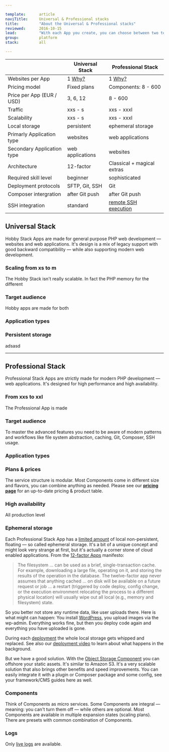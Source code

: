 ```yaml
---

template:      article
naviTitle:     Universal & Professional stacks
title:         "About the Universal & Professional stacks"
reviewed:      2016-10-15
lead:          "With each App you create, you can choose between two technology stack. This article helps you to understand why there are two stacks and how to decide decide."
group:         platform
stack:         all

---
```


|                             | Universal Stack                | Professional Stack                                |
| --------------------------- | ------------------------------ | ------------------------------------------------- |
| Websites per App            | 1 [Why?](/app)                 | 1 [Why?](/app)                                    |
| Pricing model               | Fixed plans                    | Components: 8 - 600                               |
| Price per App (EUR / USD)   | 3, 6, 12                       | 8 - 600                                           |
| Traffic                     | xxs - s                        | xxs - xxxl                                        |
| Scalability                 | xxs - s                        | xxs - xxxl                                        |
| Local storage               | persistent                     | ephemeral storage                                 |
| Primarly Application type   | websites                       | web applications                                  |
| Secondary Application type  | web applications               | websites                                          |
| Architecture                | 12-factor                      | Classical + magical extras                        |
| Required skill level        | beginner                       | sophisticated                                     |
| Deployment protocols        | SFTP, Git, SSH                 | Git                                               |
| Composer intergration       | after Git push                 | after Git push                                    |
| SSH integration             | standard                       | [remote SSH execution](/remote-ssh-execution-pro) |


## Universal Stack

Hobby Stack Apps are made for general purpose PHP web development — websites and web applications. It's design is a mix of legacy support with good backward compatibility — while also supporting modern web development.

### Scaling from xs to m

The Hobby Stack isn't really scalable. In fact the PHP memory for the different 

### Target audience

Hobby apps are made for both

### Application types

### Persistent storage

adsasd

- - -

## Professional Stack

Professional Stack Apps are strictly made for modern PHP development — web applications. It's designed for high performance and high availability. 

### From xxs to xxl

The Professional App is made 


### Target audience

To master the advanced features you need to be aware of modern patterns and workflows like file system abstraction, caching, Git, Composer, SSH usage.

### Application types



### Plans & prices

The service structure is modular. Most Components come in different size and flavors, you can combine anything as needed. Please see our **[pricing page](https://www.fortrabbit.com/pricing-pro)** for an up-to-date pricing & product table.


### High availability

All production level


### Ephemeral storage

Each Professional Stack App has a [limited amount](https://www.fortrabbit.com/specs#limits) of local non-persistent, floating — so called ephemeral storage. It's a bit of a unique concept and might look very strange at first, but it's actually a corner stone of cloud enabled applications. From the [12-factor Apps](http://12factor.net/) manifesto:

> The filesystem … can be used as a brief, single-transaction cache. For example, downloading a large file, operating on it, and storing the results of the operation in the database. The twelve-factor app never assumes that anything cached … on disk will be available on a future request or job … a restart (triggered by code deploy, config change, or the execution environment relocating the process to a different physical location) will usually wipe out all local (e.g., memory and filesystem) state.

So you better not store any runtime data, like user uploads there. Here is what might can happen: You install [WordPress](install-wordpress-pro), you upload images via the wp-admin. Everything works fine, but then you deploy code again and everything you have uploaded is gone. 

During each [deployment](/git-deployment) the whole local storage gets whipped and replaced. See also our [deployment video](/deployment-architecture-video) to learn about what happens in the background.

But we have a good solution. With the [Object Storage Component](/object-storage) you can offshore your static assets. It's similar to Amazon S3. It's a very scalable solution that also brings other benefits and speed improvements. You can easily integrate it with a plugin or Composer package and some config, see your framework/CMS guides here as well.

### Components

Think of Components as micro services. Some Components are integral — meaning: you can't turn them off — while others are optional. Most Components are available in multiple expansion states (scaling plans). There are presets with common combination of Components.


### Logs

Only [live logs](logging) are available.